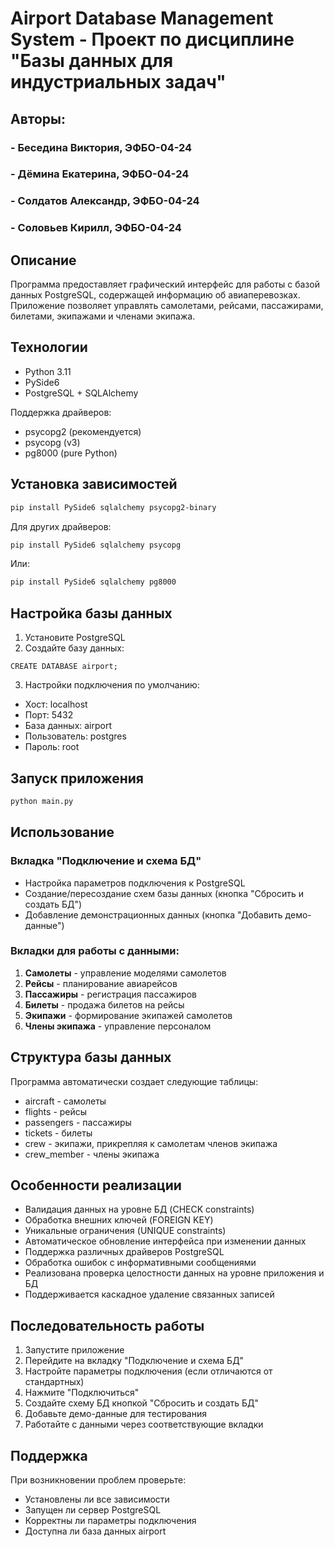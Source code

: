 # Airport Database Management System - Проект по дисциплине "Базы данных для индустриальных задач"
## Авторы:  
### - Беседина Виктория, ЭФБО-04-24
### - Дёмина Екатерина, ЭФБО-04-24
### - Солдатов Александр, ЭФБО-04-24
### - Соловьев Кирилл, ЭФБО-04-24



## Описание
Программа предоставляет графический интерфейс для работы с базой данных PostgreSQL, содержащей информацию об авиаперевозках. 
Приложение позволяет управлять самолетами, рейсами, пассажирами, билетами, экипажами и членами экипажа.

## Технологии
- Python 3.11
- PySide6
- PostgreSQL + SQLAlchemy 

Поддержка драйверов:
- psycopg2 (рекомендуется)
- psycopg (v3)
- pg8000 (pure Python)

## Установка зависимостей
```bash
pip install PySide6 sqlalchemy psycopg2-binary
```

Для других драйверов:

```bash
pip install PySide6 sqlalchemy psycopg
```
Или:

```bash
pip install PySide6 sqlalchemy pg8000
```

## Настройка базы данных
1. Установите PostgreSQL
2. Создайте базу данных:

```postgresql
CREATE DATABASE airport;
```

3. Настройки подключения по умолчанию:
- Хост: localhost
- Порт: 5432
- База данных: airport
- Пользователь: postgres
- Пароль: root

## Запуск приложения
```bash
python main.py
```

## Использование

### Вкладка "Подключение и схема БД"
- Настройка параметров подключения к PostgreSQL
- Создание/пересоздание схем базы данных (кнопка "Сбросить и создать БД")
- Добавление демонстрационных данных (кнопка "Добавить демо-данные")

### Вкладки для работы с данными:
1. **Самолеты** - управление моделями самолетов
2. **Рейсы** - планирование авиарейсов
3. **Пассажиры** - регистрация пассажиров
4. **Билеты** - продажа билетов на рейсы
5. **Экипажи** - формирование экипажей самолетов
6. **Члены экипажа** - управление персоналом

## Структура базы данных
Программа автоматически создает следующие таблицы:
- aircraft - самолеты
- flights - рейсы
- passengers - пассажиры
- tickets - билеты
- crew - экипажи, прикрепляя к самолетам членов экипажа
- crew_member - члены экипажа

## Особенности реализации
- Валидация данных на уровне БД (CHECK constraints)
- Обработка внешних ключей (FOREIGN KEY)
- Уникальные ограничения (UNIQUE constraints)
- Автоматическое обновление интерфейса при изменении данных
- Поддержка различных драйверов PostgreSQL
- Обработка ошибок с информативными сообщениями
- Реализована проверка целостности данных на уровне приложения и БД
- Поддерживается каскадное удаление связанных записей


## Последовательность работы
1. Запустите приложение
2. Перейдите на вкладку "Подключение и схема БД"
3. Настройте параметры подключения (если отличаются от стандартных)
4. Нажмите "Подключиться"
5. Создайте схему БД кнопкой "Сбросить и создать БД"
6. Добавьте демо-данные для тестирования
7. Работайте с данными через соответствующие вкладки

## Поддержка
При возникновении проблем проверьте:
- Установлены ли все зависимости
- Запущен ли сервер PostgreSQL
- Корректны ли параметры подключения
- Доступна ли база данных airport